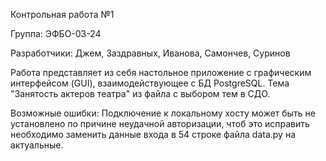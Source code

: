 Контрольная работа №1

Группа: ЭФБО-03-24

Разработчики: Джем, Заздравных, Иванова, Самончев, Суринов

Работа представляет из себя настольное приложение с графическим интерфейсом (GUI), взаимодействующее с БД PostgreSQL. Тема "Занятость актеров театра" из файла с выбором тем в СДО.

Возможные ошибки: Подключение к локальному хосту может быть не установлено по причине неудачной авторизации, чтоб это исправить необходимо заменить данные входа в 54 строке файла data.py на актуальные.
